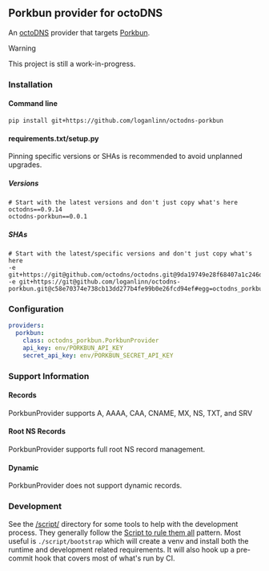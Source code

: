 ## Porkbun provider for octoDNS

An [octoDNS](https://github.com/octodns/octodns/) provider that targets [Porkbun](https://porkbun.com/).

> [!WARNING]
> This project is still a work-in-progress.


### Installation

#### Command line

```
pip install git+https://github.com/loganlinn/octodns-porkbun
```

#### requirements.txt/setup.py

Pinning specific versions or SHAs is recommended to avoid unplanned upgrades.

##### Versions

```
# Start with the latest versions and don't just copy what's here
octodns==0.9.14
octodns-porkbun==0.0.1
```

##### SHAs

```
# Start with the latest/specific versions and don't just copy what's here
-e git+https://git@github.com/octodns/octodns.git@9da19749e28f68407a1c246dfdf65663cdc1c422#egg=octodns
-e git+https://git@github.com/loganlinn/octodns-porkbun.git@c58e70374e738cb13dd277b4fe99b0e26fcd94ef#egg=octodns_porkbun
```

### Configuration

```yaml
providers:
  porkbun:
    class: octodns_porkbun.PorkbunProvider
    api_key: env/PORKBUN_API_KEY
    secret_api_key: env/PORKBUN_SECRET_API_KEY
```

### Support Information

#### Records

PorkbunProvider supports A, AAAA, CAA, CNAME, MX, NS, TXT, and SRV

#### Root NS Records

PorkbunProvider supports full root NS record management.

#### Dynamic

PorkbunProvider does not support dynamic records.

### Development

See the [/script/](/script/) directory for some tools to help with the development process. They generally follow the [Script to rule them all](https://github.com/github/scripts-to-rule-them-all) pattern. Most useful is `./script/bootstrap` which will create a venv and install both the runtime and development related requirements. It will also hook up a pre-commit hook that covers most of what's run by CI.
